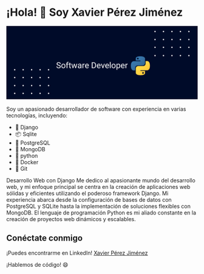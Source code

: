 # ¡Hola! 👋 Soy Xavier Pérez Jiménez

![mi portada](portada-py.png)


Soy un apasionado desarrollador de software con experiencia en varias tecnologías, incluyendo:

- 🚀 Django
- 📦 Sqlite
- 🐘 PostgreSQL
- 🍃 MongoDB
- 🐍 python
- 🐳 Docker
- 🌲 Git

Desarrollo Web con Django
Me dedico al apasionante mundo del desarrollo web, y mi enfoque principal se centra en la creación de aplicaciones web sólidas y eficientes utilizando el poderoso framework Django. Mi experiencia abarca desde la configuración de bases de datos con PostgreSQL y SQLite hasta la implementación de soluciones flexibles con MongoDB. El lenguaje de programación Python es mi aliado constante en la creación de proyectos web dinámicos y escalables.


## Conéctate conmigo

¡Puedes encontrarme en LinkedIn! [Xavier Pérez Jiménez](https://www.linkedin.com/in/xavierperezjimenez/)

¡Hablemos de código! 😄


